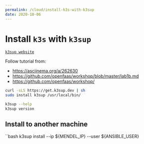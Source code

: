 ```yaml
---
permalink: /cloud/install-k3s-with-k3sup
date: 2020-10-06
---
```


Install `k3s` with `k3sup`
========

[`k3sup website`](https://github.com/alexellis/k3sup)

Follow tutorial from:

* https://asciinema.org/a/262630
* https://github.com/openfaas/workshop/blob/master/lab1b.md
* https://github.com/openfaas/workshop/

```bash
curl -sLS https://get.k3sup.dev | sh
sudo install k3sup /usr/local/bin/

k3sup --help
k3sup version
```

## Install to another machine

``bash
k3sup install --ip ${MENDEL_IP} --user ${ANSIBLE_USER}

```


